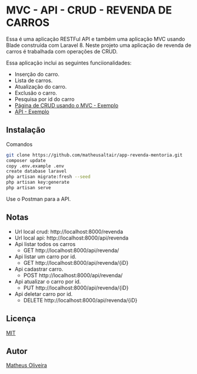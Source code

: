 # MVC - API - CRUD - REVENDA DE CARROS

Essa é uma aplicação RESTFul API e também uma aplicação MVC usando Blade construída com Laravel 8. Neste projeto uma aplicação de revenda de carros é trabalhada com operações de CRUD.

Essa aplicação inclui as seguintes funciionalidades:

- Inserção do carro.
- Lista de carros.
- Atualização do carro.
- Exclusão o carro.
- Pesquisa por id do carro
- [Página de CRUD usando o MVC - Exemplo](https://app-revenda-mentoria.herokuapp.com/revenda)
- [API - Exemplo](https://app-revenda-mentoria.herokuapp.com/api/revenda)

## Instalação
Comandos
```bash
git clone https://github.com/matheusaltair/app-revenda-mentoria.git
composer update
copy .env.example .env
create database laravel
php artisan migrate:fresh --seed
php artisan key:generate
php artisan serve
```
Use o Postman para a API.


## Notas
- Url local crud: http://localhost:8000/revenda
- Url local api: http://localhost:8000/api/revenda
- Api listar todos os carros 
    - GET http://localhost:8000/api/revenda/
- Api listar um carro por id. 
    - GET http://localhost:8000/api/revenda/{iD}
- Api cadastrar carro.
    - POST http://localhost:8000/api/revenda/
- Api atualizar o carro por id.
    - PUT http://localhost:8000/api/revenda/{iD}
- Api deletar carro por id.
    - DELETE http://localhost:8000/api/revenda/{iD}
    

## Licença
[MIT](https://choosealicense.com/licenses/mit/)

## Autor
[Matheus Oliveira](mailto:matheusaltair13@gmail.com)
